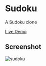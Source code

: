 # Sudoku
A Sudoku clone   

[Live Demo](https://teal-halva-68bb0a.netlify.app/)   



## Screenshot

![sudoku](https://user-images.githubusercontent.com/85205294/176962328-db797718-95da-4490-bab3-0b5969fad6aa.PNG)
